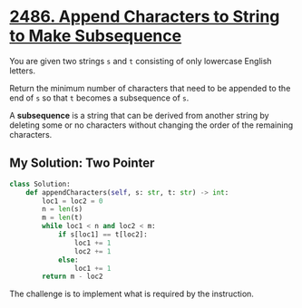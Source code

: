 # [2486. Append Characters to String to Make Subsequence](https://leetcode.com/problems/append-characters-to-string-to-make-subsequence/?envType=daily-question&envId=2024-06-03)

You are given two strings `s` and `t` consisting of only lowercase English letters.

Return the minimum number of characters that need to be appended to the end of `s` so that `t` becomes a subsequence of `s`.

A **subsequence** is a string that can be derived from another string by deleting some or no characters without changing the order of the remaining characters.

## My Solution: Two Pointer

```python
class Solution:
    def appendCharacters(self, s: str, t: str) -> int:
        loc1 = loc2 = 0
        n = len(s)
        m = len(t)
        while loc1 < n and loc2 < m:
            if s[loc1] == t[loc2]:
                loc1 += 1
                loc2 += 1
            else:
                loc1 += 1
        return m - loc2
```

The challenge is to implement what is required by the instruction.